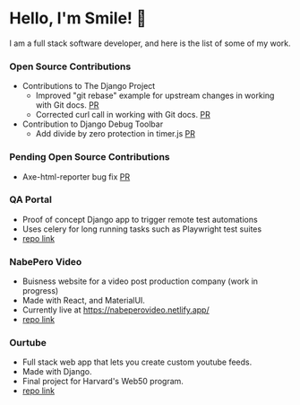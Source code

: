 # Hello, I'm Smile! 👋
I am a full stack software developer, and here is the list of some of my work.

### Open Source Contributions 
- Contributions to The Django Project
  - Improved "git rebase" example for upstream changes in working with Git docs. [PR](https://github.com/django/django/pull/16220)
  - Corrected curl call in working with Git docs. [PR](https://github.com/django/django/pull/16213)
- Contribution to Django Debug Toolbar
  - Add divide by zero protection in timer.js [PR](https://github.com/jazzband/django-debug-toolbar/pull/1687)

### Pending Open Source Contributions
- Axe-html-reporter bug fix [PR](https://github.com/lpelypenko/axe-html-reporter/pull/44)

### QA Portal 
- Proof of concept Django app to trigger remote test automations
- Uses celery for long running tasks such as Playwright test suites
- [repo link](https://github.com/SmailBestybay/qa-portal)
  
### NabePero Video
- Buisness website for a video post production company (work in progress) 
- Made with React, and MaterialUI.
- Currently live at https://nabeperovideo.netlify.app/
- [repo link](https://github.com/Yuzulix/NabePeroVideo)

### Ourtube
- Full stack web app that lets you create custom youtube feeds.
- Made with Django.
- Final project for Harvard's Web50 program. 
-  [repo link](https://github.com/SmailBestybay/Web50Capstone)

